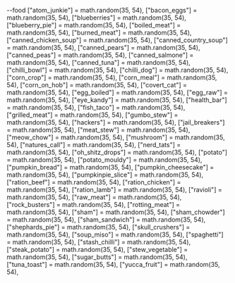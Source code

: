 --food
        ["atom_junkie"] = math.random(35, 54),
        ["bacon_eggs"] = math.random(35, 54), 
        ["blueberries"] = math.random(35, 54), 
        ["blueberry_pie"] = math.random(35, 54), 
        ["boiled_meat"] = math.random(35, 54), 
        ["burned_meat"] = math.random(35, 54), 
        ["canned_chicken_soup"] = math.random(35, 54), 
        ["canned_country_soup"] = math.random(35, 54), 
        ["canned_pears"] = math.random(35, 54), 
        ["canned_peas"] = math.random(35, 54), 
        ["canned_salmone"] = math.random(35, 54), 
        ["canned_tuna"] = math.random(35, 54), 
        ["chilli_bowl"] = math.random(35, 54), 
        ["chilli_dog"] = math.random(35, 54), 
        ["corn_crop"] = math.random(35, 54), 
        ["corn_meal"] = math.random(35, 54), 
        ["corn_on_hob"] = math.random(35, 54), 
        ["covert_cat"] = math.random(35, 54), 
        ["egg_boiled"] = math.random(35, 54), 
        ["egg_raw"] = math.random(35, 54), 
        ["eye_kandy"] = math.random(35, 54), 
        ["health_bar"] = math.random(35, 54), 
        ["fish_taco"] = math.random(35, 54), 
        ["grilled_meat"] = math.random(35, 54), 
        ["gumbo_stew"] = math.random(35, 54), 
        ["hackers"] = math.random(35, 54), 
        ["jail_breakers"] = math.random(35, 54),
        ["meat_stew"] = math.random(35, 54),
        ["meow_chow"] = math.random(35, 54),
        ["mushroom"] = math.random(35, 54),
        ["natures_call"] = math.random(35, 54),
        ["nerd_tats"] = math.random(35, 54),
        ["oh_shitz_drops"] = math.random(35, 54),
        ["potato"] = math.random(35, 54),
        ["potato_mouldy"] = math.random(35, 54),
        ["pumpkin_bread"] = math.random(35, 54),
        ["pumpkin_cheesecake"] = math.random(35, 54),
        ["pumpkinpie_slice"] = math.random(35, 54),
        ["ration_beef"] = math.random(35, 54),
        ["ration_chicken"] = math.random(35, 54),
        ["ration_lamb"] = math.random(35, 54),
        ["ravioli"] = math.random(35, 54),
        ["raw_meat"] = math.random(35, 54),
        ["rock_busters"] = math.random(35, 54),
        ["rotting_meat"] = math.random(35, 54),
        ["sham"] = math.random(35, 54),
        ["sham_chowder"] = math.random(35, 54),
        ["sham_sandwich"] = math.random(35, 54),
        ["shephards_pie"] = math.random(35, 54),
        ["skull_crushers"] = math.random(35, 54),
        ["soup_miso"] = math.random(35, 54),
        ["spaghetti"] = math.random(35, 54),
        ["stash_chilli"] = math.random(35, 54),
        ["steak_potato"] = math.random(35, 54),
        ["stew_vegetable"] = math.random(35, 54),
        ["sugar_butts"] = math.random(35, 54),
        ["tuna_toast"] = math.random(35, 54),
        ["yucca_fruit"] = math.random(35, 54),